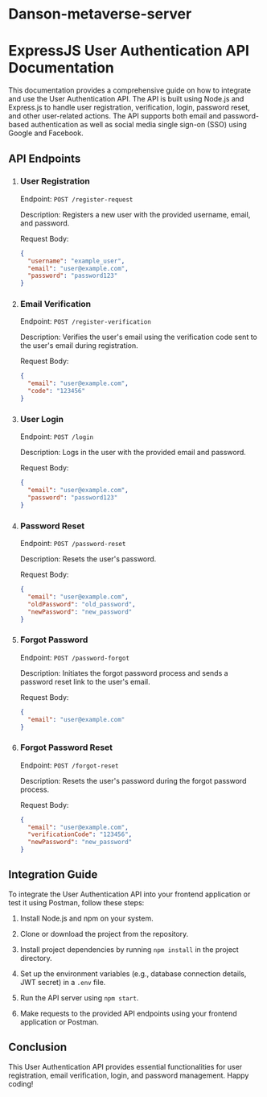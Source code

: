 # Danson-metaverse-server

# ExpressJS User Authentication API Documentation

This documentation provides a comprehensive guide on how to integrate and use the User Authentication API. The API is built using Node.js and Express.js to handle user registration, verification, login, password reset, and other user-related actions. The API supports both email and password-based authentication as well as social media single sign-on (SSO) using Google and Facebook.

## API Endpoints

1. ### User Registration

   Endpoint: `POST /register-request`

   Description: Registers a new user with the provided username, email, and password.

   Request Body:
   ```json
   {
     "username": "example_user",
     "email": "user@example.com",
     "password": "password123"
   }
   ```

2. ### Email Verification

   Endpoint: `POST /register-verification`

   Description: Verifies the user's email using the verification code sent to the user's email during registration.

   Request Body:
   ```json
   {
     "email": "user@example.com",
     "code": "123456"
   }
   ```

3. ### User Login

   Endpoint: `POST /login`

   Description: Logs in the user with the provided email and password.

   Request Body:
   ```json
   {
     "email": "user@example.com",
     "password": "password123"
   }
   ```

4. ### Password Reset

   Endpoint: `POST /password-reset`

   Description: Resets the user's password.

   Request Body:
   ```json
   {
     "email": "user@example.com",
     "oldPassword": "old_password",
     "newPassword": "new_password"
   }
   ```

5. ### Forgot Password

   Endpoint: `POST /password-forgot`

   Description: Initiates the forgot password process and sends a password reset link to the user's email.

   Request Body:
   ```json
   {
     "email": "user@example.com"
   }
   ```

6. ### Forgot Password Reset

   Endpoint: `POST /forgot-reset`

   Description: Resets the user's password during the forgot password process.

   Request Body:
   ```json
   {
     "email": "user@example.com",
     "verificationCode": "123456",
     "newPassword": "new_password"
   }
   ```

## Integration Guide

To integrate the User Authentication API into your frontend application or test it using Postman, follow these steps:

1. Install Node.js and npm on your system.

2. Clone or download the project from the repository.

3. Install project dependencies by running `npm install` in the project directory.

4. Set up the environment variables (e.g., database connection details, JWT secret) in a `.env` file.

5. Run the API server using `npm start`.

6. Make requests to the provided API endpoints using your frontend application or Postman.


## Conclusion

This User Authentication API provides essential functionalities for user registration, email verification, login, and password management. Happy coding!
